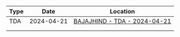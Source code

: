 | Type | Date       | Location                                                                     |
| ---- | ---------- | ---------------------------------------------------------------------------- |
| TDA  | 2024-04-21 | [BAJAJHIND - TDA - 2024-04-21](mtfa/BAJAJHIND%20-%20TDA%20-%202024-04-21.md) |
|      |            |                                                                              |
|      |            |                                                                              |
